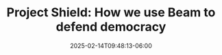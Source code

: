---
title: 'Project Shield: How we use Beam to defend democracy'
date: 2025-02-14T09:48:13-06:00
speakers:
 - Marc Howard
time_start: 2024-04-10T15:30:00.000Z
time_end:   2024-04-10T15:50:00.000Z
video: https://youtu.be/GyUzwJ_SF38
weight: 1

---
